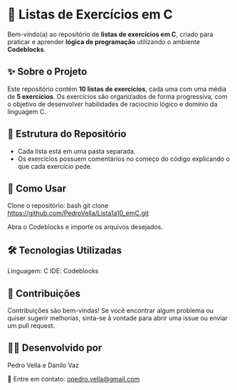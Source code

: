 # 📘 Listas de Exercícios em C

Bem-vindo(a) ao repositório de **listas de exercícios em C**, criado para praticar e aprender **lógica de programação** utilizando o ambiente **Codeblocks**.

## ✨ Sobre o Projeto

Este repositório contém **10 listas de exercícios**, cada uma com uma média de **5 exercícios**. Os exercícios são organizados de forma progressiva, com o objetivo de desenvolver habilidades de raciocínio lógico e domínio da linguagem C.

## 📂 Estrutura do Repositório

- Cada lista está em uma pasta separada.
- Os exercícios possuem comentários no começo do código explicando o que cada exercício pede. 

## 🚀 Como Usar

Clone o repositório:
   bash
   git clone https://github.com/PedroVella/Lista1a10_emC.git

Abra o Codeblocks e importe os arquivos desejados.

## 🛠️ Tecnologias Utilizadas
Linguagem: C
IDE: Codeblocks

## 🤝 Contribuições
Contribuições são bem-vindas! Se você encontrar algum problema ou quiser sugerir melhorias, sinta-se à vontade para abrir uma issue ou enviar um pull request.

## 🧑‍💻 Desenvolvido por 
Pedro Vella e Danilo Vaz

📧 Entre em contato: opedro.vella@gmail.com
